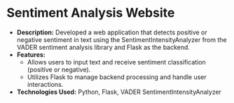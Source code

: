 # Sentiment Analysis Website

- **Description:** Developed a web application that detects positive or negative sentiment in text using the SentimentIntensityAnalyzer from the VADER sentiment analysis library and Flask as the backend.
- **Features:** 
  - Allows users to input text and receive sentiment classification (positive or negative).
  - Utilizes Flask to manage backend processing and handle user interactions.
- **Technologies Used:** Python, Flask, VADER SentimentIntensityAnalyzer
